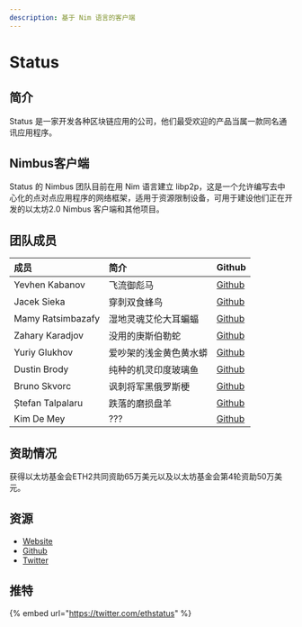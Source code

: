 ```yaml
---
description: 基于 Nim 语言的客户端
---
```


# Status

## 简介

Status 是一家开发各种区块链应用的公司，他们最受欢迎的产品当属一款同名通讯应用程序。

## Nimbus客户端

Status 的 Nimbus 团队目前在用 Nim 语言建立 libp2p，这是一个允许编写去中心化的点对点应用程序的网络框架，适用于资源限制设备，可用于建设他们正在开发的以太坊2.0 Nimbus 客户端和其他项目。

## **团队成员**

| **成员** | 简介 | Github |
| :--- | :--- | :--- |
| Yevhen Kabanov | 飞流御彪马 | [Github](https://github.com/cheatfate) |
| Jacek Sieka | 穿刺双食蜂鸟 | [Github](https://github.com/arnetheduck) |
| Mamy Ratsimbazafy | 湿地灵魂艾伦大耳蝙蝠 | [Github](https://github.com/mratsim) |
| Zahary Karadjov | 没用的庚斯伯勒蛇 | [Github](https://github.com/zah) |
| Yuriy Glukhov | 爱吵架的浅金黄色黄水蟒 | [Github](https://github.com/yglukhov) |
| Dustin Brody | 纯种的机灵印度玻璃鱼 | [Github](https://github.com/tersec) |
| Bruno Skvorc | 讽刺将军黑俄罗斯梗 | [Github](https://github.com/swader) |
| Ștefan Talpalaru | 跌落的磨损盘羊 | [Github](https://github.com/stefantalpalaru) |
| Kim De Mey | ??? | [Github](https://github.com/kdeme) |

## **资助情况**

获得以太坊基金会ETH2共同资助65万美元以及以太坊基金会第4轮资助50万美元。

## 资源

* [Website](https://nimbus.status.im/)
* [Github](https://github.com/status-im/nimbus)
* [Twitter](https://twitter.com/ethstatus)

## 推特

{% embed url="https://twitter.com/ethstatus" %}



